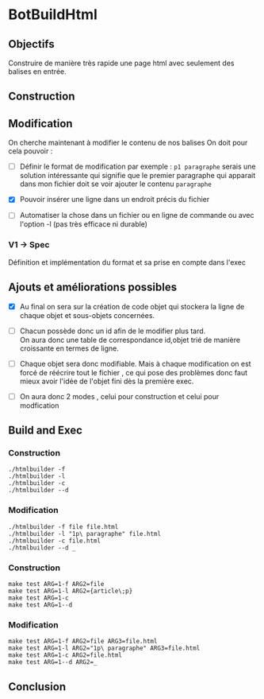 # BotBuildHtml

## Objectifs 
Construire de manière très rapide une page html avec seulement des balises en entrée.  

## Construction 

## Modification 
On cherche maintenant à modifier le contenu de nos balises 
On doit pour cela pouvoir : 
- [ ] Définir le format de modification par exemple : `p1 paragraphe`
      serais une solution intéressante qui signifie que le premier paragraphe
      qui apparait dans mon fichier doit se voir ajouter le contenu `paragraphe`
- [x] Pouvoir insérer une ligne dans un endroit précis du fichier 
- [ ] Automatiser la chose dans un fichier ou en ligne de commande 
      ou avec l'option -l (pas très efficace ni durable)


### V1 -> Spec 
Définition et implémentation du format et sa prise en compte dans l'exec


## Ajouts et améliorations possibles 
- [x] Au final on sera sur la création de code objet qui stockera la ligne de 	chaque objet et sous-objets concernées.  
- [ ] Chacun possède donc un id afin de le modifier plus tard.  
  On aura donc une table de correspondance id,objet trié de manière croissante en termes de ligne.  
- [ ] Chaque objet sera donc modifiable. Mais à chaque modification on est forcé de réécrire tout  le fichier , ce qui pose des problèmes donc faut mieux avoir l'idée de l'objet fini dès la première exec.
  
- [ ] On aura donc 2 modes , celui pour construction et celui pour modfication 


## Build and Exec
### Construction
	./htmlbuilder -f 
	./htmlbuilder -l
	./htmlbuilder -c
	./htmlbuilder --d 

### Modification 
	./htmlbuilder -f file file.html
	./htmlbuilder -l "1p\ paragraphe" file.html
	./htmlbuilder -c file.html
	./htmlbuilder --d _

### Construction 
	make test ARG=1-f ARG2=file
	make test ARG=1-l ARG2={article\;p}
	make test ARG=1-c 
	make test ARG=1--d 
	
### Modification 
	make test ARG=1-f ARG2=file ARG3=file.html
	make test ARG=1-l ARG2="1p\ paragraphe" ARG3=file.html
	make test ARG=1-c ARG2=file.html 
	make test ARG=1--d ARG2=_

## Conclusion 